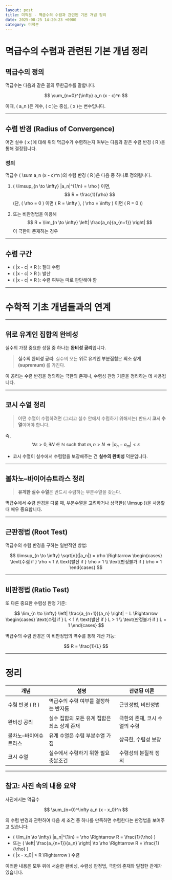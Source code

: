```yaml
---
layout: post
title: 미적분 - 멱급수의 수렴과 관련된 기본 개념 정리
date: 2025-08-25 14:20:23 +0900
category: 미적분
---
```

# 멱급수의 수렴과 관련된 기본 개념 정리

## 멱급수의 정의

멱급수는 다음과 같은 꼴의 무한급수를 말합니다.

$$
\sum_{n=0}^{\infty} a_n (x - c)^n
$$

이때, \( a_n \)은 계수, \( c \)는 중심, \( x \)는 변수입니다.

---

## 수렴 반경 (Radius of Convergence)

어떤 실수 \( x \)에 대해 위의 멱급수가 수렴하는지 여부는 다음과 같은 수렴 반경 \( R \)을 통해 결정됩니다.

### 정의

멱급수 \( \sum a_n (x - c)^n \)의 수렴 반경 \( R \)은 다음 중 하나로 정의됩니다.

1. \( \limsup_{n \to \infty} |a_n|^{1/n} = \rho \) 이면,
   $$
   R = \frac{1}{\rho}
   $$
   (단, \( \rho = 0 \) 이면 \( R = \infty \), \( \rho = \infty \) 이면 \( R = 0 \))

2. 또는 비판정법을 이용해
   $$
   R = \lim_{n \to \infty} \left| \frac{a_n}{a_{n+1}} \right|
   $$
   이 극한이 존재하는 경우

---

## 수렴 구간

- \( |x - c| < R \): 절대 수렴
- \( |x - c| > R \): 발산
- \( |x - c| = R \): 수렴 여부는 따로 판단해야 함

---

# 수학적 기초 개념들과의 연계

---

## 위로 유계인 집합의 완비성

실수의 가장 중요한 성질 중 하나는 **완비성 공리**입니다.

> **실수의 완비성 공리**: 실수의 모든 **위로 유계인 부분집합**은 **최소 상계(supremum)** 를 가진다.

이 공리는 수렴 반경을 정의하는 극한의 존재나, 수렴성 판정 기준을 정리하는 데 사용됩니다.

---

## 코시 수열 정리

> 어떤 수열이 수렴하려면 (그리고 실수 안에서 수렴하기 위해서는) 반드시 **코시 수열**이어야 합니다.

즉,
$$
\forall \varepsilon > 0, \exists N \in \mathbb{N} \text{ such that } m, n > N \Rightarrow |a_n - a_m| < \varepsilon
$$

- 코시 수열이 실수에서 수렴함을 보장해주는 건 **실수의 완비성** 덕분입니다.

---

## 볼차노–바이어슈트라스 정리

> **유계한 실수 수열**은 반드시 수렴하는 부분수열을 갖는다.

멱급수에서 수렴 반경을 다룰 때, 부분수열을 고려하거나 상극한(\( \limsup \))을 사용할 때 매우 중요합니다.

---

## 근판정법 (Root Test)

멱급수의 수렴 반경을 구하는 일반적인 방법:

$$
\limsup_{n \to \infty} \sqrt[n]{|a_n|} = \rho \Rightarrow
\begin{cases}
\text{수렴 if } \rho < 1 \\
\text{발산 if } \rho > 1 \\
\text{판정불가 if } \rho = 1
\end{cases}
$$

---

## 비판정법 (Ratio Test)

또 다른 중요한 수렴성 판정 기준:

$$
\lim_{n \to \infty} \left| \frac{a_{n+1}}{a_n} \right| = L \Rightarrow
\begin{cases}
\text{수렴 if } L < 1 \\
\text{발산 if } L > 1 \\
\text{판정불가 if } L = 1
\end{cases}
$$

멱급수의 수렴 반경은 이 비판정법의 역수를 통해 계산 가능:

$$
R = \frac{1}{L}
$$

---

# 정리

| 개념 | 설명 | 관련된 이론 |
|------|------|--------------|
| 수렴 반경 \( R \) | 멱급수의 수렴 여부를 결정하는 반지름 | 근판정법, 비판정법 |
| 완비성 공리 | 실수 집합의 모든 유계 집합은 최소 상계 존재 | 극한의 존재, 코시 수열의 수렴 |
| 볼차노–바이어슈트라스 | 유계 수열은 수렴 부분수열 가짐 | 상극한, 수렴성 보장 |
| 코시 수열 | 실수에서 수렴하기 위한 필요충분조건 | 수렴성의 본질적 정의 |

---

## 참고: 사진 속의 내용 요약

사진에서는 멱급수

$$
\sum_{n=0}^\infty a_n (x - x_0)^n
$$

의 수렴 반경과 관련하여 다음 세 조건 중 하나를 만족하면 수렴한다는 판정법을 보여주고 있습니다:

- \( \lim_{n \to \infty} |a_n|^{1/n} = \rho \Rightarrow R = \frac{1}{\rho} \)
- 또는 \( \left| \frac{a_{n+1}}{a_n} \right| \to \rho \Rightarrow R = \frac{1}{\rho} \)
- \( |x - x_0| < R \Rightarrow \) 수렴

이러한 내용은 모두 위에 서술한 완비성, 수렴성 판정법, 극한의 존재와 밀접한 관계가 있습니다.